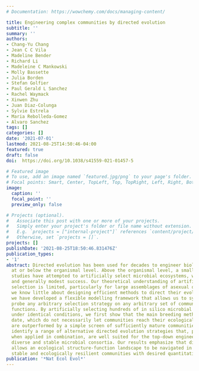 ```yaml
---
# Documentation: https://wowchemy.com/docs/managing-content/

title: Engineering complex communities by directed evolution
subtitle: ''
summary: ''
authors:
- Chang-Yu Chang
- Jean C C Vila
- Madeline Bender
- Richard Li
- Madeleine C Mankowski
- Molly Bassette
- Julia Borden
- Stefan Golfier
- Paul Gerald L Sanchez
- Rachel Waymack
- Xinwen Zhu
- Juan Diaz-Colunga
- Sylvie Estrela
- Maria Rebolleda-Gomez
- Alvaro Sanchez
tags: []
categories: []
date: '2021-07-01'
lastmod: 2021-08-25T14:50:46-04:00
featured: true
draft: false
doi:  https://doi.org/10.1038/s41559-021-01457-5

# Featured image
# To use, add an image named `featured.jpg/png` to your page's folder.
# Focal points: Smart, Center, TopLeft, Top, TopRight, Left, Right, BottomLeft, Bottom, BottomRight.
image:
  caption: ''
  focal_point: ''
  preview_only: false

# Projects (optional).
#   Associate this post with one or more of your projects.
#   Simply enter your project's folder or file name without extension.
#   E.g. `projects = ["internal-project"]` references `content/project/deep-learning/index.md`.
#   Otherwise, set `projects = []`.
projects: []
publishDate: '2021-08-25T18:50:46.831476Z'
publication_types:
- '1'
abstract: Directed evolution has been used for decades to engineer biological systems
  at or below the organismal level. Above the organismal level, a small number of
  studies have attempted to artificially select microbial ecosystems, with uneven
  and generally modest success. Our theoretical understanding of artificial ecosystem
  selection is limited, particularly for large assemblages of asexual organisms, and
  we know little about designing efficient methods to direct their evolution. Here,
  we have developed a flexible modelling framework that allows us to systematically
  probe any arbitrary selection strategy on any arbitrary set of communities and selected
  functions. By artificially selecting hundreds of in silico microbial metacommunities
  under identical conditions, we first show that the main breeding methods used to
  date, which do not necessarily let communities reach their ecological equilibrium,
  are outperformed by a simple screen of sufficiently mature communities. We then
  identify a range of alternative directed evolution strategies that, particularly
  when applied in combination, are well suited for the top-down engineering of large,
  diverse and stable microbial consortia. Our results emphasize that directed evolution
  allows an ecological structure-function landscape to be navigated in search of dynamically
  stable and ecologically resilient communities with desired quantitative attributes.
publication: '*Nat Ecol Evol*'
---
```

